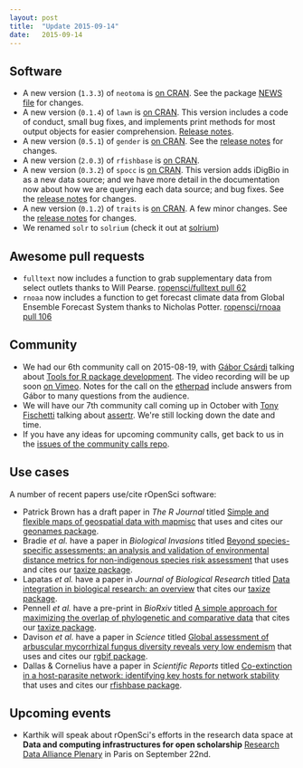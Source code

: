 ```yaml
---
layout: post
title:  "Update 2015-09-14"
date:   2015-09-14
---
```


## Software

* A new version (`1.3.3`) of `neotoma` is [on CRAN](http://cran.rstudio.com/web/packages/neotoma/). See the package [NEWS file](https://github.com/ropensci/neotoma/blob/master/NEWS) for changes.
* A new version (`0.1.4`) of `lawn` is [on CRAN](http://cran.rstudio.com/web/packages/lawn/). This version includes a code of conduct, small bug fixes, and implements print methods for most output objects for easier comprehension. [Release notes](https://github.com/ropensci/lawn/releases/tag/v0.1.4).
* A new version (`0.5.1`) of `gender` is [on CRAN](http://cran.rstudio.com/web/packages/gender/). See the [release notes](https://github.com/ropensci/gender/releases/tag/v0.5.1) for changes.
* A new version (`2.0.3`) of `rfishbase` is [on CRAN](http://cran.rstudio.com/web/packages/rfishbase/).
* A new version (`0.3.2`) of `spocc` is [on CRAN](http://cran.rstudio.com/web/packages/rfishbase/). This version adds iDigBio in as a new data source; and we have more detail in the documentation now about how we are querying each data source; and bug fixes. See the [release notes](https://github.com/ropensci/spocc/releases/tag/v0.3.2) for changes.
* A new version (`0.1.2`) of `traits` is [on CRAN](http://cran.rstudio.com/web/packages/traits/). A few minor changes. See the [release notes](https://github.com/ropensci/traits/releases/tag/v0.1.2) for changes. 
* We renamed `solr` to `solrium` (check it out at [solrium](https://github.com/ropensci/solrium))

## Awesome pull requests

* `fulltext` now includes a function to grab supplementary data from select outlets thanks to Will Pearse. [ropensci/fulltext pull 62](https://github.com/ropensci/fulltext/pull/62)
* `rnoaa` now includes a function to get forecast climate data from Global Ensemble Forecast System thanks to Nicholas Potter. [ropensci/rnoaa pull 106](https://github.com/ropensci/rnoaa/pull/106)

## Community 

* We had our 6th community call on 2015-08-19, with [Gábor Csárdi](http://gaborcsardi.org/) talking about [Tools for R package development](https://github.com/metacran/ropensci-commcall-2015). The video recording will be up soon [on Vimeo](https://vimeo.com/ropensci/). Notes for the call on the [etherpad](https://ropensci.etherpad.mozilla.org/comm-call-08-19) include answers from Gábor to many questions from the audience.
* We will have our 7th community call coming up in October with [Tony Fischetti](http://www.onthelambda.com/) talking about [assertr](https://github.com/tonyfischetti/assertr). We're still locking down the date and time.
* If you have any ideas for upcoming community calls, get back to us in the [issues of the community calls repo](https://github.com/ropensci/commcalls/issues).

## Use cases

A number of recent papers use/cite rOpenSci software:

* Patrick Brown has a draft paper in _The R Journal_ titled [Simple and flexible maps of geospatial data with mapmisc][rjournal] that uses and cites our [geonames package][geonames].
* Bradie _et al._ have a paper in _Biological Invasions_ titled [Beyond species-specific assessments: an analysis and validation of environmental distance metrics for non-indigenous species risk assessment][bioinv] that uses and cites our [taxize package][taxize].
* Lapatas _et al._ have a paper in _Journal of Biological Research_ titled [Data integration in biological research: an overview][jbiolres] that cites our [taxize package][taxize].
* Pennell _et al._ have a pre-print in _BioRxiv_ titled [A simple approach for maximizing the overlap of phylogenetic and comparative data][biorxiv] that cites our [taxize package][taxize].
* Davison _et al._ have a paper in _Science_ titled [Global assessment of arbuscular mycorrhizal fungus diversity reveals very low endemism][sci] that uses and cites our [rgbif package][rgbif].
* Dallas & Cornelius have a paper in _Scientific Reports_ titled [Co-extinction in a host-parasite network: identifying key hosts for network stability][scirep] that uses and cites our [rfishbase package][rfishbase].

## Upcoming events

* Karthik will speak about rOpenSci's efforts in the research data space at **Data and computing infrastructures for open scholarship** [Research Data Alliance Plenary][plen] in Paris on September 22nd. 

[rjournal]: http://pbrown.ca/mapmisc/mapmisc.pdf
[geonames]: https://github.com/ropensci/geonames
[bioinv]: http://link.springer.com/article/10.1007/s10530-015-0970-8
[taxize]: https://github.com/ropensci/taxize
[jbiolres]: http://link.springer.com/article/10.1186/s40709-015-0032-5
[biorxiv]: http://www.biorxiv.org/content/early/2015/08/20/024992.abstract
[sci]: http://www.sciencemag.org/content/349/6251/970.short
[rgbif]: https://github.com/ropensci/rgbif
[scirep]: http://www.nature.com/srep/2015/150817/srep13185/full/srep13185.html
[rfishbase]: https://github.com/ropensci/rfishbase
[plen]: https://rd-alliance.org/plenary-meetings/rda-sixth-plenary-meeting.html
